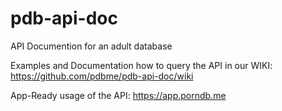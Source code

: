 # pdb-api-doc
API Documention for an adult database

Examples and Documentation how to query the API in our WIKI:
https://github.com/pdbme/pdb-api-doc/wiki

App-Ready usage of the API:
https://app.porndb.me

